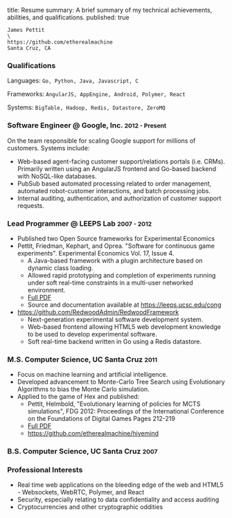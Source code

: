 title: Resume
summary: A brief summary of my technical achievements, abilities, and qualifications.
published: true

<pre class="pull-left"><code class="nohighlight">James Pettit
\<james.l.pettit@gmail.com\>
https://github.com/etherealmachine
Santa Cruz, CA</code></pre>
<div class="clearfix"></div>

### Qualifications

Languages: `Go, Python, Java, Javascript, C`

Frameworks: `AngularJS, AppEngine, Android, Polymer, React`

Systems: `BigTable, Hadoop, Redis, Datastore, ZeroMQ`

### Software Engineer @ Google, Inc. <small>2012 - Present</small>

On the team responsible for scaling Google support for millions of customers. Systems include:

*	Web-based agent-facing customer support/relations portals (i.e. CRMs). Primarily written using an AngularJS frontend and Go-based backend with NoSQL-like databases.
*	PubSub based automated processing related to order management, automated robot-customer interactions, and batch processing jobs.
*	Internal auditing, authentication, and authorization of customer support requests.

### Lead Programmer @ LEEPS Lab <small>2007 - 2012</small>

*	Published two Open Source frameworks for Experimental Economics
*	Pettit, Friedman, Kephart, and Oprea. "Software for continuous game experiments". Experimental Economics Vol. 17, Issue 4.
	*	A Java-based framework with a plugin architecture based on dynamic class loading.
	*	Allowed rapid prototyping and completion of experiments running under soft real-time constraints in a multi-user networked environment.
	*	[Full PDF](http://leeps.ucsc.edu/media/papers/Pettit_et_al_2013_V_20130821.pdf)
	*	Source and documentation available at https://leeps.ucsc.edu/cong
*	https://github.com/RedwoodAdmin/RedwoodFramework
	*	Next-generation experimental software development system.
	*	Web-based frontend allowing HTML5 web development knowledge to be used to develop experimental software.
	*	Soft real-time backend written in Go using a Redis datastore.

### M.S. Computer Science, UC Santa Cruz <small>2011</small>

*	Focus on machine learning and artificial intelligence.
*	Developed advancement to Monte-Carlo Tree Search using Evolutionary Algorithms to bias the Monte Carlo simulation.
*	Applied to the game of Hex and published:
	*	Pettit, Helmbold, "Evolutionary learning of policies for MCTS simulations", FDG 2012: Proceedings of the International Conference on the Foundations of Digital Games Pages 212-219
	*	[Full PDF](https://users.soe.ucsc.edu/~dph/mypubs/hex-FDG12.pdf)
	*	https://github.com/etherealmachine/hivemind

### B.S. Computer Science, UC Santa Cruz <small>2007</small>

### Professional Interests

*	Real time web applications on the bleeding edge of the web and HTML5 - Websockets, WebRTC, Polymer, and React
*	Security, especially relating to data confidentiality and access auditing
*	Cryptocurrencies and other cryptographic oddities
